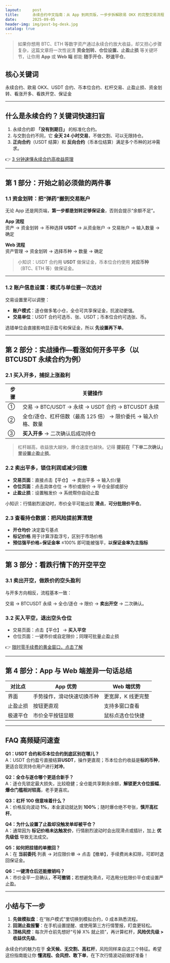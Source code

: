 ```yaml
---
layout:     post
title:      永续合约中文指南：从 App 到网页版，一步步拆解欧易 OKX 的完整交易流程
date:       2025-09-05
header-img: img/post-bg-desk.jpg
catalog: true
---
```


> 如果你想用 BTC、ETH 等数字资产通过永续合约放大收益，却又担心步骤复杂，这篇文章将一次性说清 **资金划转、仓位设置、止盈止损** 等关键环节，让你用 **App** 或 **Web 端** 都能 **随手开仓、秒速平仓**。

## 核心关键词
永续合约、欧易 OKX、USDT 合约、币本位合约、杠杆交易、止盈止损、资金划转、看涨开多、看跌开空、保证金

---

## 什么是永续合约？关键词快速扫盲
1. 永续合约即 **「没有到期日」** 的标准化合约。
2. 与交割合约不同，它 **全天 24 小时交易**，不做交割、可以无限持仓。
3. **正向合约**（USDT 结算）和 **反向合约**（币本位结算）满足多个币种的对冲需求。

👉 [3 分钟速懂永续合约高收益原理](https://okxdog.com/)

---

## 第 1 部分：开始之前必须做的两件事

### 1.1 资金划转：把“弹药”搬到交易账户
无论 App 还是网页端，**第一步都是划转足够保证金**，否则会提示“余额不足”。

**App 流程**  
资产 → 资金划转 → 币种选择 **USDT** → 从资金账户 → 交易账户 → 输入数量 → 确定  

**Web 流程**  
资产管理 → 资金划转 → 选择币种 → 数量 → 确定  

> 小知识：USDT 合约用 **USDT** 做保证金，币本位合约使用 **对应币种**（BTC、ETH 等）做保证金。

---

### 1.2 账户信息设置：模式与单位要一次选对
交易设置里可以调整：
- **账户模式**：逐仓做多笔小仓，全仓可共享保证金，抗波动更强。
- **交易单位**：USDT 合约可选币、张、USDT；币本位合约可选张、币。

选错单位会直接影响显示盈亏和保证金，所以 **先设置再下单**。

---

## 第 2 部分：实战操作—看涨如何开多平多（以 BTCUSDT 永续合约为例）

### 2.1 买入开多，捕捉上涨盈利
| 步骤 | 关键操作 |
|---|---|
| ① | 交易 → BTC/USDT → 永续 → USDT 合约 → BTCUSDT 永续 |
| ② | 全仓/逐仓、杠杆倍数（最高 125 倍） → 限价委托 → 输入价格、数量 |
| ③ | **买入开多** → 二次确认后成功持仓 |

> 杠杆越高，收益放大越快，爆仓速度也越快。记得 **提前在「下单二次确认」里设置止盈止损**。

### 2.2 卖出平多，锁住利润或减少回撤
- **交易页面**：直接点击【平仓】 → 卖出平多 → 输入价/量  
- **仓位页面**：点击具体仓位 → 市价或限价 → 平仓全部或部分  
- **止盈止损**：设置触发价 → 系统帮你自动止盈

小知识：行情剧烈波动时，市价全平可能出现 **滑点**，**可分批限价平仓**。

### 2.3 查看持仓数据：把风险提前算清楚
- **开仓均价** 决定盈亏基点  
- **标记价格** 用于计算浮盈浮亏，区别于市场价格  
- **预估强平价格**+**保证金率** ≤100% 即可能被强平，**以保证金率为主指标**

---

## 第 3 部分：看跌行情下的开空平空

### 3.1 卖出开空，做跌价的空头盈利
与开多方向相反，流程基本一致：

交易 → BTCUSDT 永续 → 全仓/逐仓 → 限价 → **卖出开空** → 二次确认。

### 3.2 买入平空，退出空头仓位
- 交易页面：点击【平仓】 → **买入平空**
- 仓位页面：一键市价或自定限价；同理可批量止盈止损

👉 [限时零手续费的黄金窗口，点击了解](https://okxdog.com/)

---

## 第 4 部分：App 与 Web 端差异一句话总结

| 对比点 | App 优势 | Web 端优势 |
|---|---|---|
| 界面 | 手势操作，滑动快速切换币种 | 更宽屏，K 线更完整 |
| 止盈止损 | 按钮更直观 | 支持多窗口查看 |
| 极速平仓 | 市价全平按钮显眼 | 鼠标点选仓位快捷 |

---

## FAQ 高频疑问速查

**Q1：USDT 合约和币本位合约到底区别在哪儿？**  
A：USDT 合约盈亏直接结算**USDT**，操作更直观；币本位合约收益是**标的币种**，更适合现货持仓用户进行**对冲**。

**Q2：全仓与逐仓哪个更适合新手？**  
A：逐仓先锁定最大损失，比较稳健；全仓能共享剩余余额，**解锁更大仓位振幅**，**爆仓门槛相对较高**，老手更喜欢。

**Q3：杠杆 100 倍意味着什么？**  
A：价格反向波动 **1%**，本金波动就达到 **100%**；随时爆仓绝不夸张，**慎开高杠杆**。

**Q4：为什么设置了止盈却没触发单却被平仓？**  
A：通常因为 **标记价格未达触发价**，行情剧烈波动时会出现滑点或插针，加上 **优先级低** 导致无法成交。

**Q5：如何把挂错的单撤回？**  
A：在 **当前委托** 列表 → 对应限价单 → 点击【撤单】，手续费尚未扣除，可即时退回保证金。

**Q6：一键清仓后还能撤销吗？**  
A：市价全平一旦确认，**不可撤销**；若想避免滑点，可选用分批限价平仓或设置严止盈。

---

## 小结与下一步
1. **先做模拟盘**：在“账户模式”里切换到模拟合约，0 成本熟悉流程。  
2. **回测止盈报警**：在手机设置提醒、或使用第三方行情警报，盯盘更轻松。  
3. **顶格风控**：每次开仓前先想好“亏掉 X% 就止损”，再计算杠杆，**风险优先级 > 收益优先级**。

永续合约的魅力在于 **全天候、无交割、高杠杆**，风险同样来自这三个特征。希望这份指南能让你 **懂流程、会风控、敢下单**，在下次行情波动前做好准备！
